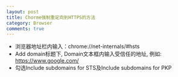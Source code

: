 ```yaml
---
layout: post
title: Chorme强制重定向到HTTPS的方法
category: Browser
comments: true
---
```

- 浏览器地址栏内输入：chrome://net-internals/#hsts
- Add domain标题下, Domain文本框内输入受信任的地址, 例如: https://www.google.com/
- 勾选Include subdomains for STS及Include subdomains for PKP
